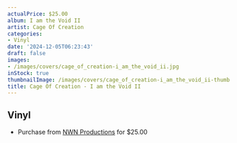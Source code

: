 ```yaml
---
actualPrice: $25.00
album: I am the Void II
artist: Cage Of Creation
categories:
- Vinyl
date: '2024-12-05T06:23:43'
draft: false
images:
- /images/covers/cage_of_creation-i_am_the_void_ii.jpg
inStock: true
thumbnailImage: /images/covers/cage_of_creation-i_am_the_void_ii-thumb.jpg
title: Cage Of Creation - I am the Void II
---
```


## Vinyl
* Purchase from [NWN Productions](http://shop.nwnprod.com/index.php?route=product/product&path=75&product_id=56204&sort=pd.name&order=ASC) for $25.00
